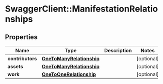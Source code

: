 # SwaggerClient::ManifestationRelationships

## Properties
Name | Type | Description | Notes
------------ | ------------- | ------------- | -------------
**contributors** | [**OneToManyRelationship**](OneToManyRelationship.md) |  | [optional] 
**assets** | [**OneToManyRelationship**](OneToManyRelationship.md) |  | [optional] 
**work** | [**OneToOneRelationship**](OneToOneRelationship.md) |  | [optional] 


